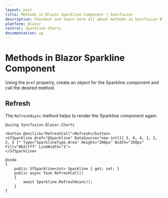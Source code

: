 ```yaml
---
layout: post
title: Methods in Blazor Sparkline Component | Syncfusion
description: Checkout and learn here all about methods in Syncfusion Blazor Sparkline component and much more details.
platform: Blazor
control: Sparkline Charts
documentation: ug
---
```


# Methods in Blazor Sparkline Component

Using the `@ref` property, create an object for the Sparkline component and call the desired method.

## Refresh

The `RefreshAsync` method helps to render the Sparkline component again.

```cshtml
@using Syncfusion.Blazor.Charts

<button @onclick="RefreshCall">Refresh</button>
<SfSparkline @ref="@Sparkline" DataSource="new int[]{ 3, 6, 4, 1, 3, 2, 5 }" Type="SparklineType.Area" Height="200px" Width="350px" Fill="#b2cfff" LineWidth="1">
</SfSparkline>

@code
{
    public SfSparkline<int> Sparkline { get; set; }
    public async Task RefreshCall()
    {
        await Sparkline.RefreshAsync();
    }
}
```
